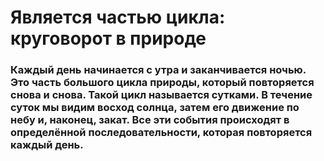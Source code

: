 # Является частью цикла: круговорот в природе
### Каждый день начинается с утра и заканчивается ночью. Это часть большого цикла природы, который повторяется снова и снова. Такой цикл называется сутками. В течение суток мы видим восход солнца, затем его движение по небу и, наконец, закат. Все эти события происходят в определённой последовательности, которая повторяется каждый день.